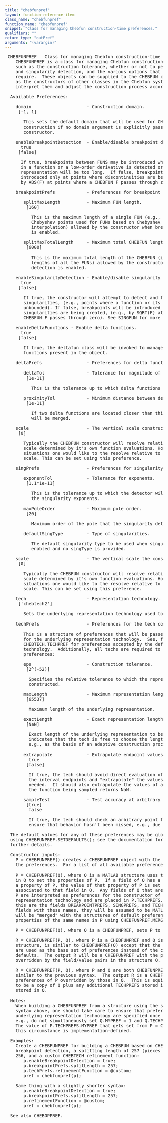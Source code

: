 ```yaml
---
title: "chebfunpref"
layout: function-reference-item
class_name: "chebfunpref"
function_name: "chebfunpref"
snippet: "Class for managing Chebfun construction-time preferences."
qualifiers: ""
return_type: "outPref"
arguments: "(varargin)"
---
```


<pre class="help-text"> CHEBFUNPREF   Class for managing Chebfun construction-time preferences.
    CHEBFUNPREF is a class for managing Chebfun construction-time preferences
    such as the construction tolerance, whether or not to perform breakpoint
    and singularity detection, and the various options that those features
    require.  These objects can be supplied to the CHEBFUN constructor (as well
    as the constructors of other classes in the Chebfun system), which will
    interpret them and adjust the construction process accordingly.
 
  Available Preferences:
 
    domain                     - Construction domain.
     [-1, 1]
 
       This sets the default domain that will be used for CHEBFUN and/or FUN
       construction if no domain argument is explicitly passed to the
       constructor.
 
    enableBreakpointDetection  - Enable/disable breakpoint detection.
      true
     [false]
 
      If true, breakpoints between FUNS may be introduced where a discontinuity
      in a function or a low-order derivative is detected or if a global
      representation will be too long.  If false, breakpoints will be
      introduced only at points where discontinuities are being created (e.g.,
      by ABS(F) at points where a CHEBFUN F passes through zero).
 
    breakpointPrefs            - Preferences for breakpoint detection.
 
       splitMaxLength          - Maximum FUN length.
        [160]
 
          This is the maximum length of a single FUN (e.g., the number of
          Chebyshev points used for FUNs based on Chebyshev polynomial
          interpolation) allowed by the constructor when breakpoint detection
          is enabled.
 
       splitMaxTotalLength     - Maximum total CHEBFUN length.
        [6000]
 
          This is the maximum total length of the CHEBFUN (i.e., the sum of the
          lengths of all the FUNs) allowed by the constructor when breakpoint
          detection is enabled.
 
    enableSingularityDetection - Enable/disable singularity detection.
      true
     [false]
 
       If true, the constructor will attempt to detect and factor out
       singularities, (e.g., points where a function or its derivatives become
       unbounded). If false, breakpoints will be introduced only at points where
       singularities are being created, (e.g., by SQRT(F) at points where a
       CHEBFUN F passes through zero). See SINGFUN for more information.
 
    enableDeltaFunctions - Enable delta functions.
      true
     [false]
        
       If true, the deltafun class will be invoked to manage any delta 
       functions present in the object.
 
    deltaPrefs                 - Preferences for delta functions.
 
       deltaTol                - Tolerance for magnitude of delta functions.
        [1e-11]
 
          This is the tolerance up to which delta functions will be negligible.
 
       proximityTol            - Minimum distance between delta functions.
        [1e-11]
 
          If two delta functions are located closer than this tolerance, they 
          will be merged.
 
    scale                      - The vertical scale constructor should use.
     [0]
 
       Typically the CHEBFUN constructor will resolve relative to a vertical
       scale determined by it's own function evaluations. However, in some
       situations one would like to the resolve relative to a fixed vertical
       scale. This can be set using this preference.
 
    singPrefs                  - Preferences for singularity detection.
 
       exponentTol             - Tolerance for exponents.
        [1.1*1e-11]
 
          This is the tolerance up to which the detector will try to resolve
          the singularity exponents.
 
       maxPoleOrder            - Maximum pole order.
        [20]
 
          Maximum order of the pole that the singularity detector can find.
 
       defaultSingType         - Type of singularities.
          
          The default singularity type to be used when singularity detection is
          enabled and no singType is provided.
 
    scale                      - The vertical scale the constructor should use.
     [0]
 
       Typically the CHEBFUN constructor will resolve relative to a vertical
       scale determined by it's own function evaluations. However, in some
       situations one would like to the resolve relative to a fixed vertical
       scale. This can be set using this preference.
 
    tech                       - Representation technology.
     ['chebtech2']
 
       Sets the underlying representation technology used to construct the FUNs.
 
    techPrefs                  - Preferences for the tech constructor.
 
       This is a structure of preferences that will be passed to the constructor
       for the underlying representation technology.  See, for example,
       CHEBTECH.TECHPREF for preferences accepted by the default CHEBTECH
       technology.  Additionally, all techs are required to accept the following
       preferences:
 
       eps                     - Construction tolerance.
        [2^(-52)]
 
         Specifies the relative tolerance to which the representation should be
         constructed.
 
       maxLength               - Maximum representation length.
        [65537]
 
         Maximum length of the underlying representation.
 
       exactLength             - Exact representation length.
        [NaN]
 
         Exact length of the underlying representation to be used.  A NaN value
         indicates that the tech is free to choose the length (up to maxLength),
         e.g., as the basis of an adaptive construction procedure.
 
       extrapolate             - Extrapolate endpoint values.
         true
        [false]
 
         If true, the tech should avoid direct evaluation of the function at
         the interval endpoints and "extrapolate" the values at those points if
         needed.  It should also extrapolate the values of any points for which
         the function being sampled returns NaN.
 
       sampleTest              - Test accuracy at arbitrary point.
        [true]
         false
 
         If true, the tech should check an arbitrary point for accuracy to
         ensure that behavior hasn't been missed, e.g., due to undersampling.
 
  The default values for any of these preferences may be globally overridden
  using CHEBFUNPREF.SETDEFAULTS(); see the documentation for that function for
  further details.
 
  Constructor inputs:
    P = CHEBFUNPREF() creates a CHEBFUNPREF object with the default values of
    the preferences.  For a list of all available preferences, see above.
 
    P = CHEBFUNPREF(Q), where Q is a MATLAB structure uses the field/value pairs
    in Q to set the properties of P.  If a field of Q has a name which matches
    a property of P, the value of that property of P is set to the value
    associated to that field in Q.  Any fields of Q that are not properties of
    P are interpreted as preferences for the constructor of the underlying
    representation technology and are placed in P.TECHPREFS.  The exceptions to
    this are the fields BREAKPOINTPREFS, SINGPREFS, and TECHPREFS.  If Q has
    fields with these names, they will be assumed to be MATLAB structures and
    will be "merged" with the structures of default preferences stored in the
    properties of the same names in P using CHEBFUNPREF.MERGEPREFS().
 
    P = CHEBFUNPREF(Q), where Q is a CHEBFUNPREF, sets P to be a copy of Q.
 
    R = CHEBFUNPREF(P, Q), where P is a CHEBFUNPREF and Q is a MATLAB
    structure, is similar to CHEBFUNPREF(Q) except that the preferences in P
    are used as the base set of preferences instead of the currently stored
    defaults.  The output R will be a CHEBFUNPREF with the preferences of P
    overridden by the field/value pairs in the structure Q.
 
    R = CHEBFUNPREF(P, Q), where P and Q are both CHEBFUNPREF objects is
    similar to the previous syntax.  The output R is a CHEBFUNPREF with the
    preferences of P overridden by those in Q.  This is equivalent to setting R
    to be a copy of Q plus any additional TECHPREFS stored in P that were not
    stored in Q.
 
  Notes:
    When building a CHEBFUNPREF from a structure using the second calling
    syntax above, one should take care to ensure that preferences for the
    underlying representation technology are specified once and only once;
    e.g., do not simultaneously set Q.MYPREF = 1 and Q.TECHPREFS.MYPREF = 2.
    The value of P.TECHPREFS.MYPREF that gets set from P = CHEBFUNPREF(Q) in
    this circumstance is implementation-defined.
 
  Examples:
    Create a CHEBFUNPREF for building a CHEBFUN based on CHEBTECH (default) with
    breakpoint detection, a splitting length of 257 (pieces of polynomial degree
    256, and a custom CHEBTECH refinement function:
       p.enableBreakpointDetection = true;
       p.breakpointPrefs.splitLength = 257;
       p.techPrefs.refinementFunction = @custom;
       pref = chebfunpref(p);
 
    Same thing with a slightly shorter syntax:
       p.enableBreakpointDetection = true;
       p.breakpointPrefs.splitLength = 257;
       p.refinementFunction = @custom;
       pref = chebfunpref(p);
 
  See also CHEBOPPREF.
</pre>